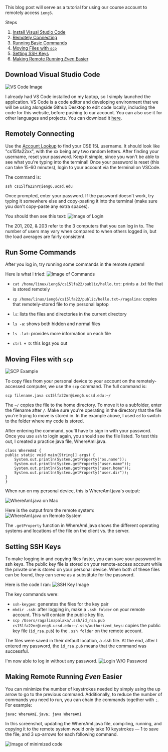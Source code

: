 This blog post will serve as a tutorial for using our course account to remotely access ```ieng6```.

Steps
1. [Install Visual Studio Code](#download-visual-studio-code)
2. [Remotely Connecting](#remotely-connecting)
3. [Running Basic Commands](#running-basic-commands)
4. [Moving Files with ```scp```](#moving-files-with-```scp```)
5. [Setting SSH Keys](#setting-ssh-keys)
6. [Making Remote Running *Even* Easier](#making-remote-running-*even*-easier)

## Download Visual Studio Code 
![VS Code Image](lab-report-1/1-vs-code.png)

I already had VS Code installed on my laptop, so I simply launched the application. VS Code is a code editor and developing environment that we will be using alongside Github Desktop to edit code locally, including the code for this website, before pushing to our account. You can also use it for other languages and projects. You can download it [here](https://code.visualstudio.com/Download).

## Remotely Connecting
Use the [Account Lookup](https://sdacs.ucsd.edu/~icc/index.php) to find your CSE 15L username. It should look like "cs15lfa22xx", with the xx being any two random letters.  After finding your username, reset your password. Keep it simple, since you won't be able to see what you're typing into the terminal! Once your password is reset (this can take 15-60 minutes), login to your account via the terminal on VSCode.

The command is:
    
    ssh cs15lfa22nr@ieng6.ucsd.edu

Once prompted, enter your password. If the password doesn't work, try typing it somewhere else and copy-pasting it into the terminal (make sure you don't copy-paste any extra spaces).

You should then see this text:
![Image of Login](lab-report-1/1-acc-login.png)

The 201, 202, & 203 refer to the 3 computers that you can log in to. The number of users may vary when compared to when others logged in, but the load averages are fairly consistent.

## Run Some Commands
After you log in, try running some commands in the remote system!

Here is what I tried:
![Image of Commands](lab-report-1/1-basic-commands.png)

- ```cat /home/linux/ieng6/cs15lfa22/public/hello.txt```:  prints a .txt file that is stored remotely 

- ```cp /home/linux/ieng6/cs15lfa22/public/hello.txt~/ragalina```: copies that remotely-stored file to my personal laptop

- ```ls```: lists the files and directories in the current directory

- ```ls -a```: shows both hidden and normal files

- ```ls -lat```: provides more information on each file

- ```ctrl + D```: this logs you out

## Moving Files with ```scp```

![SCP Example](lab-report-1/1-scp-practice.png)

To copy files from your personal device to your account on the remotely-accessed computer, we use the ```scp``` command. The full command is:

    scp filename.java cs15lfa22nr@ieng6.ucsd.edu:~/

The ```~/``` copies the file to the home directory. To move it to a subfolder, enter the filename after ```/```. Make sure you're operating in the directory that the file you're trying to move is stored in. In the example above, I used ```cd``` to switch to the folder where my code is stored. 

After entering the command, you'll have to sign in with your password. Once you use ```ssh``` to login again, you should see the file listed. To test this out, I created a practice java file, WhereAmI.java.

    class WhereAmI {
    public static void main(String[] args) {
        System.out.println(System.getProperty("os.name"));
        System.out.println(System.getProperty("user.name"));
        System.out.println(System.getProperty("user.home"));
        System.out.println(System.getProperty("user.dir"));
    }
    }

When run on my personal device, this is WhereAmI.java's output:

![WhereAmI.java on Mac](lab-report-1/1-whereAmI-on-mac.png)

Here is the output from the remote system:
![WhereAmI.java on Remote System](lab-report-1/1-WhereAmI-on-remote.png)

The ```.getProperty``` function in WhereAmI.java shows the different operating systems and locations of the file on the client vs. the server.

## Setting SSH Keys
To make logging in and copying files faster, you can save your password in ssh keys. The public key file is stored on your remote-access account while the private one is stored on your personal device. When both of these files can be found, they can serve as a substitute for the password. 

Here is the code I ran:
![SSH Key Image](lab-report-1/1-ssh-keys.png)

The key commands were:
- ```ssh-keygen```: generates the files for the key pair
- ```mkdir .ssh```: after logging in, make a ```.ssh folder``` on your remote account. This will contain the public key file.
- ```scp /Users/ragalinapalaka/.ssh/id_rsa.pub cs15lfa22nr@ieng6.ucsd.edu:~/.ssh/authorized_keys```: copies the public key file (```id_rsa.pub```) to the ```.ssh folder``` on the remote account.

The files were saved in their default location, a .ssh file. At the end, after I entered my password, the ```id_rsa.pub``` means that the command was successful.

I'm now able to log in without any password. 
![Login W/O Password](lab-report-1/1-rsa-login.png)

## Making Remote Running *Even* Easier

You can minimize the number of keystrokes needed by simply using the up arrow to go to the previous command. Additionally, to reduce the number of commands you need to run, you can chain the commands together with ```;```. For example:

    javac WhereAmI.java; java WhereAmI

In this screenshot, updating the WhereAmI.java file, compiling, running, and copying it to the remote system would only take 10 keystrokes — 1 to save the file, and 3 up-arrows for each following command.

![Image of minimized code](lab-report-1/1-scp-practice.png)














